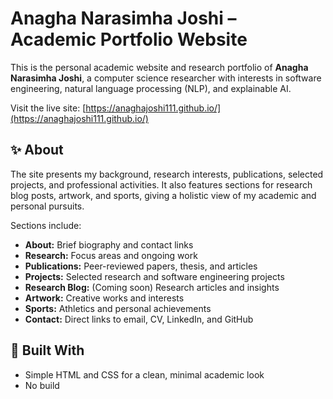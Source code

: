 # Anagha Narasimha Joshi – Academic Portfolio Website

This is the personal academic website and research portfolio of **Anagha Narasimha Joshi**, a computer science researcher with interests in software engineering, natural language processing (NLP), and explainable AI.

Visit the live site: [https://anaghajoshi111.github.io/](https://anaghajoshi111.github.io/)

## ✨ About

The site presents my background, research interests, publications, selected projects, and professional activities. It also features sections for research blog posts, artwork, and sports, giving a holistic view of my academic and personal pursuits.

Sections include:
- **About:** Brief biography and contact links
- **Research:** Focus areas and ongoing work
- **Publications:** Peer-reviewed papers, thesis, and articles
- **Projects:** Selected research and software engineering projects
- **Research Blog:** (Coming soon) Research articles and insights
- **Artwork:** Creative works and interests
- **Sports:** Athletics and personal achievements
- **Contact:** Direct links to email, CV, LinkedIn, and GitHub

## 🚀 Built With

- Simple HTML and CSS for a clean, minimal academic look
- No build
